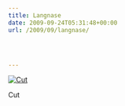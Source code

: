 ```yaml
---
title: Langnase
date: 2009-09-24T05:31:48+00:00
url: /2009/09/langnase/




---
```

<div class="flickr">
  <a href="http://www.flickr.com/photos/schreibblogade/3950706521/" title="Cut"><img src="//farm4.static.flickr.com/3463/3950706521_1650412914.jpg" alt="Cut" /></a></p>

  <p>
    Cut
  </p>
</div>
